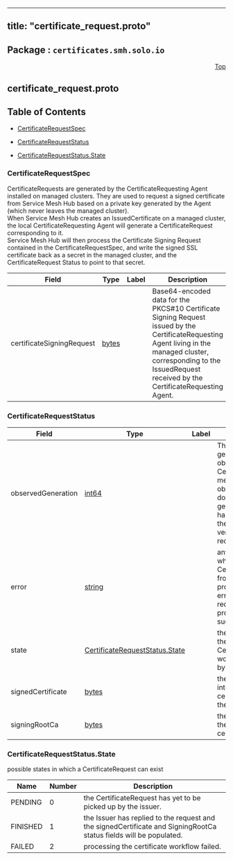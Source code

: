 
---
title: "certificate_request.proto"
---

## Package : `certificates.smh.solo.io`



<a name="top"></a>

<a name="API Reference for certificate_request.proto"></a>
<p align="right"><a href="#top">Top</a></p>

## certificate_request.proto


## Table of Contents
  - [CertificateRequestSpec](#certificates.smh.solo.io.CertificateRequestSpec)
  - [CertificateRequestStatus](#certificates.smh.solo.io.CertificateRequestStatus)

  - [CertificateRequestStatus.State](#certificates.smh.solo.io.CertificateRequestStatus.State)






<a name="certificates.smh.solo.io.CertificateRequestSpec"></a>

### CertificateRequestSpec
CertificateRequests are generated by the CertificateRequesting Agent installed on managed clusters. They are used to request a signed certificate from Service Mesh Hub based on a private key generated by the Agent (which never leaves the managed cluster).<br>When Service Mesh Hub creates an IssuedCertificate on a managed cluster, the local CertificateRequesting Agent will generate a CertificateRequest corresponding to it.<br>Service Mesh Hub will then process the Certificate Signing Request contained in the CertificateRequestSpec, and write the signed SSL certificate back as a secret in the managed cluster, and the CertificateRequest Status to point to that secret.


| Field | Type | Label | Description |
| ----- | ---- | ----- | ----------- |
| certificateSigningRequest | [bytes](#bytes) |  | Base64-encoded data for the PKCS#10 Certificate Signing Request issued by the CertificateRequesting Agent living in the managed cluster, corresponding to the IssuedRequest received by the CertificateRequesting Agent. |






<a name="certificates.smh.solo.io.CertificateRequestStatus"></a>

### CertificateRequestStatus



| Field | Type | Label | Description |
| ----- | ---- | ----- | ----------- |
| observedGeneration | [int64](#int64) |  | The most recent generation observed in the the CertificateRequest metadata. if the observedGeneration does not match generation, the CA has not processed the most recent version of this request. |
| error | [string](#string) |  | any error observed which prevented the CertificateRequest from being processed. if the error is empty, the request has been processed successfully |
| state | [CertificateRequestStatus.State](#certificates.smh.solo.io.CertificateRequestStatus.State) |  | the current state of the CertificateRequest workflow, reported by the Issuer. |
| signedCertificate | [bytes](#bytes) |  | the signed intermediate certificate issued by the CA |
| signingRootCa | [bytes](#bytes) |  | the root CA used by the CA to sign the certificate |





 <!-- end messages -->


<a name="certificates.smh.solo.io.CertificateRequestStatus.State"></a>

### CertificateRequestStatus.State
possible states in which a CertificateRequest can exist

| Name | Number | Description |
| ---- | ------ | ----------- |
| PENDING | 0 | the CertificateRequest has yet to be picked up by the issuer. |
| FINISHED | 1 | the Issuer has replied to the request and the signedCertificate and SigningRootCa status fields will be populated. |
| FAILED | 2 | processing the certificate workflow failed. |


 <!-- end enums -->

 <!-- end HasExtensions -->

 <!-- end services -->

